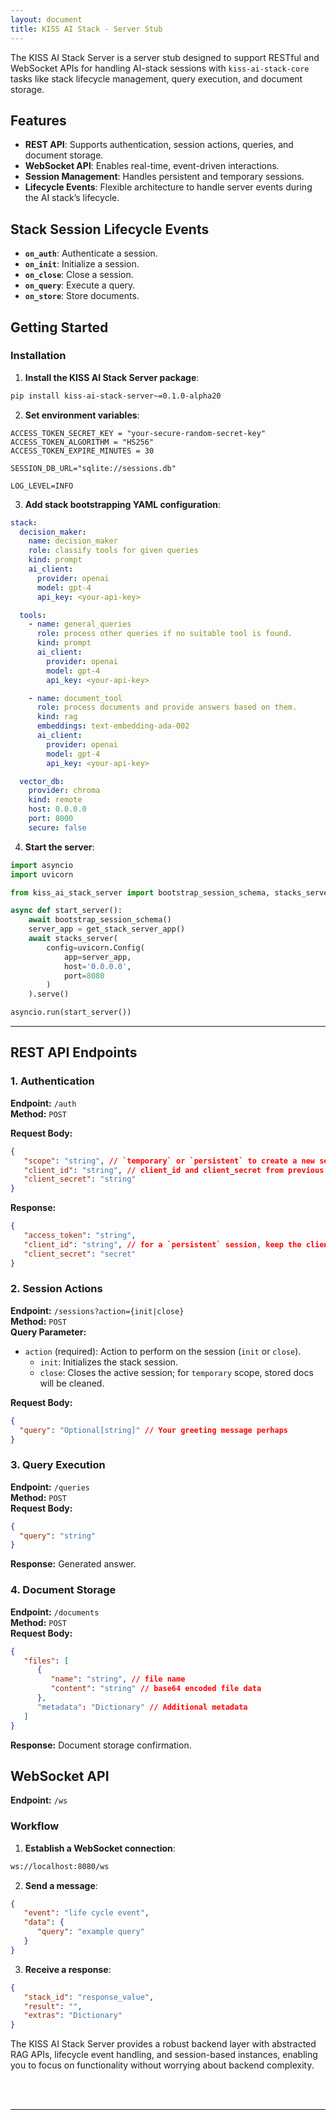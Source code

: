 ```yaml
---
layout: document
title: KISS AI Stack - Server Stub
---
```


The KISS AI Stack Server is a server stub designed to support RESTful and WebSocket APIs for handling AI-stack sessions with `kiss-ai-stack-core` tasks like stack lifecycle management, query execution, and document storage.


## Features

- **REST API**: Supports authentication, session actions, queries, and document storage.
- **WebSocket API**: Enables real-time, event-driven interactions.
- **Session Management**: Handles persistent and temporary sessions.
- **Lifecycle Events**: Flexible architecture to handle server events during the AI stack’s lifecycle.

## Stack Session Lifecycle Events

- **`on_auth`**: Authenticate a session.
- **`on_init`**: Initialize a session.
- **`on_close`**: Close a session.
- **`on_query`**: Execute a query.
- **`on_store`**: Store documents.

## Getting Started

### Installation

1. **Install the KISS AI Stack Server package**:

```bash
pip install kiss-ai-stack-server~=0.1.0-alpha20
```

2. **Set environment variables**:

```shell
ACCESS_TOKEN_SECRET_KEY = "your-secure-random-secret-key"
ACCESS_TOKEN_ALGORITHM = "HS256"
ACCESS_TOKEN_EXPIRE_MINUTES = 30

SESSION_DB_URL="sqlite://sessions.db"

LOG_LEVEL=INFO
```

3. **Add stack bootstrapping YAML configuration**:

```yaml
stack:
  decision_maker:
    name: decision_maker
    role: classify tools for given queries
    kind: prompt
    ai_client:
      provider: openai
      model: gpt-4
      api_key: <your-api-key>

  tools:
    - name: general_queries
      role: process other queries if no suitable tool is found.
      kind: prompt
      ai_client:
        provider: openai
        model: gpt-4
        api_key: <your-api-key>

    - name: document_tool
      role: process documents and provide answers based on them.
      kind: rag
      embeddings: text-embedding-ada-002
      ai_client:
        provider: openai
        model: gpt-4
        api_key: <your-api-key>

  vector_db:
    provider: chroma
    kind: remote
    host: 0.0.0.0
    port: 8000
    secure: false
```

4. **Start the server**:

```python
import asyncio
import uvicorn

from kiss_ai_stack_server import bootstrap_session_schema, stacks_server, get_stack_server_app

async def start_server():
    await bootstrap_session_schema()
    server_app = get_stack_server_app()
    await stacks_server(
        config=uvicorn.Config(
            app=server_app,
            host='0.0.0.0',
            port=8080
        )
    ).serve()

asyncio.run(start_server())
```

---

## REST API Endpoints

### 1. Authentication

**Endpoint:** `/auth`  
**Method:** `POST`  

**Request Body:**
```json
{
   "scope": "string", // `temporary` or `persistent` to create a new session
   "client_id": "string", // client_id and client_secret from previous session; for `persistent` scope only
   "client_secret": "string"
}
```

**Response:**
```json
{
   "access_token": "string",
   "client_id": "string", // for a `persistent` session, keep the client_id and client_secret saved to refresh the access token
   "client_secret": "secret"
}
```

### 2. Session Actions

**Endpoint:** `/sessions?action={init|close}`  
**Method:** `POST`  
**Query Parameter:**

- `action` (required): Action to perform on the session (`init` or `close`).
  - `init`: Initializes the stack session.
  - `close`: Closes the active session; for `temporary` scope, stored docs will be cleaned.

**Request Body:**

```json
{
  "query": "Optional[string]" // Your greeting message perhaps
}
```

### 3. Query Execution

**Endpoint:** `/queries`  
**Method:** `POST`  
**Request Body:**

```json
{
  "query": "string"
}
```

**Response:** Generated answer.

### 4. Document Storage

**Endpoint:** `/documents`  
**Method:** `POST`  
**Request Body:**

```json
{
   "files": [
      {
         "name": "string", // file name
         "content": "string" // base64 encoded file data
      },
      "metadata": "Dictionary" // Additional metadata
   ]
}
```
**Response:** Document storage confirmation.


## WebSocket API

**Endpoint:** `/ws`

### Workflow

1. **Establish a WebSocket connection**:

```bash
ws://localhost:8080/ws
```

2. **Send a message**:

```json
{
   "event": "life cycle event",
   "data": {
      "query": "example query"
   }
}
```

3. **Receive a response**:

```json
{
   "stack_id": "response_value",
   "result": "",
   "extras": "Dictionary"
}
```


The KISS AI Stack Server provides a robust backend layer with abstracted RAG APIs, lifecycle event handling, and session-based instances, enabling you to focus on functionality without worrying about backend complexity.


<br><br>

___
